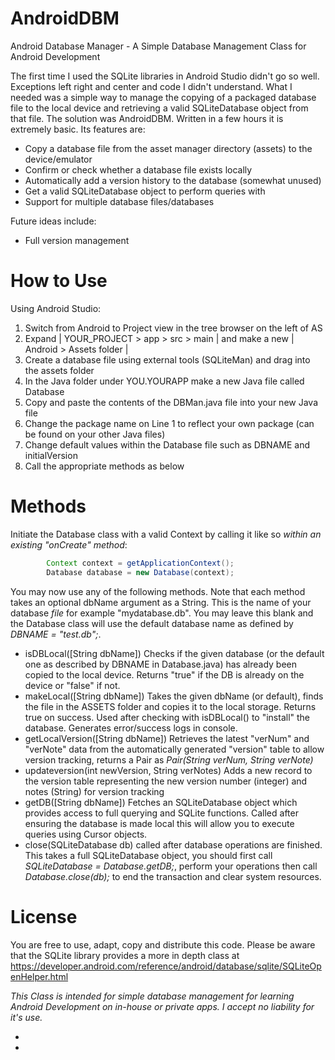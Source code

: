 # AndroidDBM
Android Database Manager - A Simple Database Management Class for Android Development

The first time I used the SQLite libraries in Android Studio didn't go so well. Exceptions left right and center and code I didn't understand. What I needed was a simple way to manage the copying of a packaged database file to the local device and retrieving a valid SQLiteDatabase object from that file. The solution was AndroidDBM. Written in a few hours it is extremely basic. Its features are:
+ Copy a database file from the asset manager directory (assets) to the device/emulator
+ Confirm or check whether a database file exists locally 
+ Automatically add a version history to the database (somewhat unused)
+ Get a valid SQLiteDatabase object to perform queries with
+ Support for multiple database files/databases

Future ideas include:
* Full version management

# How to Use

Using Android Studio:
1. Switch from Android to Project view in the tree browser on the left of AS
2. Expand | YOUR_PROJECT > app  > src > main | and make a new | Android > Assets folder |
3. Create a database file using external tools (SQLiteMan) and drag into the assets folder
4. In the Java folder under YOU.YOURAPP make a new Java file called Database
5. Copy and paste the contents of the DBMan.java file into your new Java file
6. Change the package name on Line 1 to reflect your own package (can be found on your other Java files)
7. Change default values within the Database file such as DBNAME and initialVersion
7. Call the appropriate methods as below

# Methods

Initiate the Database class with a valid Context by calling it like so *within an existing "onCreate" method*: 
```Java
        Context context = getApplicationContext();
        Database database = new Database(context);
```

You may now use any of the following methods. Note that each method takes an optional dbName argument as a String. This is the name of your database *file* for example "mydatabase.db". You may leave this blank and the Database class will use the default database name as defined by *DBNAME = "test.db";*.
- isDBLocal([String dbName]) Checks if the given database (or the default one as described by DBNAME in Database.java) has already been copied to the local device. Returns "true" if the DB is already on the device or "false" if not.
- makeLocal([String dbName]) Takes the given dbName (or default), finds the file in the ASSETS folder and copies it to the local storage. Returns true on success. Used after checking with isDBLocal() to "install" the database. Generates error/success logs in console.
- getLocalVersion([String dbName]) Retrieves the latest "verNum" and "verNote" data from the automatically generated "version" table to allow version tracking, returns a Pair as *Pair(String verNum, String verNote)*
- updateversion(int newVersion, String verNotes) Adds a new record to the version table representing the new version number (integer) and notes (String) for version tracking
- getDB([String dbName]) Fetches an SQLiteDatabase object which provides access to full querying and SQLite functions. Called after ensuring the database is made local this will allow you to execute queries using Cursor objects.
- close(SQLiteDatabase db) called after database operations are finished. This takes a full SQLiteDatabase object, you should first call *SQLiteDatabase = Database.getDB;*, perform your operations then call *Database.close(db);* to end the transaction and clear system resources.


# License
You are free to use, adapt, copy and distribute this code. Please be aware that the SQLite library provides a more in depth class at https://developer.android.com/reference/android/database/sqlite/SQLiteOpenHelper.html 

*This Class is intended for simple database management for learning Android Development on in-house or private apps. I accept no liability for it's use.*


- 
- 
